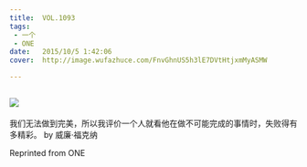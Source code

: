 ```yaml
---
title:	VOL.1093
tags:
 - 一个
 - ONE
date:	2015/10/5 1:42:06
cover:	http://image.wufazhuce.com/FnvGhnUS5h3lE7DVtHtjxmMyASMW

---
```

![](http://image.wufazhuce.com/FnvGhnUS5h3lE7DVtHtjxmMyASMW)
---

我们无法做到完美，所以我评价一个人就看他在做不可能完成的事情时，失败得有多精彩。 by 威廉·福克纳
 
Reprinted from ONE
